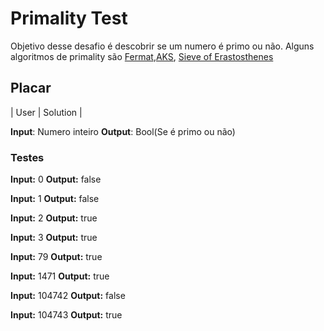 # Primality Test

Objetivo desse desafio é descobrir se um numero é primo ou não.
Alguns algoritmos de primality são [Fermat](https://en.wikipedia.org/wiki/Fermat_primality_test),[AKS](https://en.wikipedia.org/wiki/AKS_primality_test), [Sieve of Erastosthenes](https://en.wikipedia.org/wiki/Sieve_of_Eratosthenes)

## Placar

| User        | Solution           |


**Input**: Numero inteiro
**Output**: Bool(Se é primo ou não)

### Testes

**Input:** 0
**Output:** false

**Input:** 1
**Output:** false

**Input:** 2
**Output:** true

**Input:** 3
**Output:** true

**Input:** 79
**Output:** true

**Input:** 1471
**Output:** true

**Input:** 104742
**Output:** false

**Input:** 104743
**Output:** true

